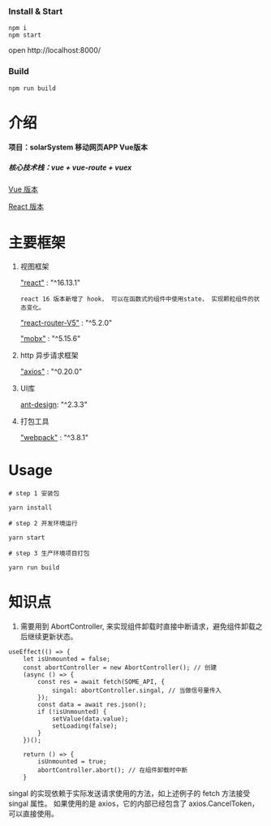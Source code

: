 ### Install & Start

```shell
npm i
npm start
```

open http://localhost:8000/

### Build

```
npm run build
```


# 介绍

#### 项目：solarSystem 移动网页APP  Vue版本

##### 核心技术栈：vue + vue-route + vuex


[Vue 版本](https://github.com/zdJOJO/solarSystem-vue)

[React 版本](https://github.com/zdJOJO/solarSystem-react)


# 主要框架

1. 视图框架

    ["react"](https://reactjs.org/docs/getting-started.html) :  "^16.13.1" 

    ```
    react 16 版本新增了 hook， 可以在函数式的组件中使用state， 实现颗粒组件的状态变化。 
    ```

    ["react-router-V5"](https://reacttraining.com/react-router/web/guides/philosophy) : "^5.2.0"  

    ["mobx"](https://cn.mobx.js.org/) :  "^5.15.6"
    

2. http 异步请求框架

    ["axios"]() :  "^0.20.0"

3. UI库

    [ant-design](https://mobile.ant.design/docs/react/introduce-cn): "^2.3.3"
   
4. 打包工具

    ["webpack"](https://www.webpackjs.com/concepts/) :  "^3.8.1"


# Usage

`# step 1 安装包`

`yarn install`

`# step 2 开发环境运行 `

`yarn start`

`# step 3 生产环境项目打包`

`yarn run build`



# 知识点

1. 需要用到 AbortController, 来实现组件卸载时直接中断请求，避免组件卸载之后继续更新状态。

```
useEffect(() => {
    let isUnmounted = false;
    const abortController = new AbortController(); // 创建
    (async () => {
        const res = await fetch(SOME_API, {
            singal: abortController.singal, // 当做信号量传入
        });
        const data = await res.json();
        if (!isUnmounted) {
            setValue(data.value);
            setLoading(false);
        }
    })();
 
    return () => {
        isUnmounted = true;
        abortController.abort(); // 在组件卸载时中断
    }
```
singal 的实现依赖于实际发送请求使用的方法，如上述例子的 fetch 方法接受 singal 属性。 如果使用的是 axios，它的内部已经包含了 axios.CancelToken，可以直接使用。



